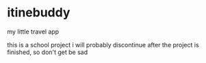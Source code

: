# itinebuddy
my little travel app

this is a school project i will probably discontinue after the project is finished, so don't get be sad
